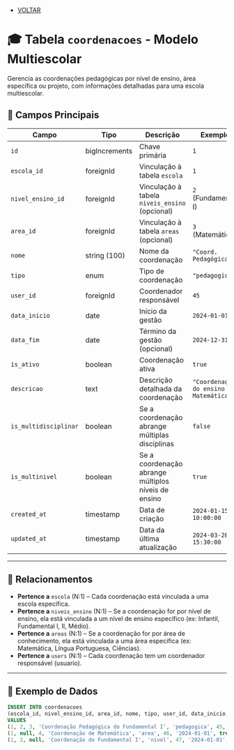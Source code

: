 - [VOLTAR](../projeto.md)  
# 🎓 Tabela `coordenacoes` - Modelo Multiescolar

Gerencia as coordenações pedagógicas por nível de ensino, área específica ou projeto, com informações detalhadas para uma escola multiescolar.

## 📌 Campos Principais

| Campo               | Tipo         | Descrição                                | Exemplo               | Obrigatório? |
|---------------------|--------------|------------------------------------------|-----------------------|--------------|
| `id`                | bigIncrements | Chave primária                          | `1`                   | ✅           |
| `escola_id`         | foreignId    | Vinculação à tabela `escola`             | `1`                   | ✅           |
| `nivel_ensino_id`   | foreignId    | Vinculação à tabela `niveis_ensino` (opcional) | `2` (Fundamental I)  | ❌           |
| `area_id`           | foreignId    | Vinculação à tabela `areas` (opcional)   | `3` (Matemática)      | ❌           |
| `nome`              | string (100) | Nome da coordenação                     | `"Coord. Pedagógica"` | ✅           |
| `tipo`              | enum         | Tipo de coordenação                     | `"pedagogica"`        | ✅           |
| `user_id`           | foreignId    | Coordenador responsável                  | `45`                  | ✅           |
| `data_inicio`       | date         | Início da gestão                         | `2024-01-01`          | ✅           |
| `data_fim`          | date         | Término da gestão (opcional)             | `2024-12-31`          | ❌           |
| `is_ativo`          | boolean      | Coordenação ativa                        | `true`                | ✅           |
| `descricao`         | text         | Descrição detalhada da coordenação       | `"Coordenação do ensino de Matemática"` | ❌           |
| `is_multidisciplinar` | boolean     | Se a coordenação abrange múltiplas disciplinas | `false`            | ❌           |
| `is_multinivel`     | boolean      | Se a coordenação abrange múltiplos níveis de ensino | `true`            | ❌           |
| `created_at`        | timestamp    | Data de criação                          | `2024-01-15 10:00:00`| ✅           |
| `updated_at`        | timestamp    | Data da última atualização               | `2024-03-20 15:30:00`| ✅           |

---

## 🔗 Relacionamentos

- **Pertence a** `escola` (N:1) – Cada coordenação está vinculada a uma escola específica.
- **Pertence a** `niveis_ensino` (N:1) – Se a coordenação for por nível de ensino, ela está vinculada a um nível de ensino específico (ex: Infantil, Fundamental I, II, Médio).
- **Pertence a** `areas` (N:1) – Se a coordenação for por área de conhecimento, ela está vinculada a uma área específica (ex: Matemática, Língua Portuguesa, Ciências).
- **Pertence a** `users` (N:1) – Cada coordenação tem um coordenador responsável (usuario).
  
---

## 📝 Exemplo de Dados

```sql
INSERT INTO coordenacoes 
(escola_id, nivel_ensino_id, area_id, nome, tipo, user_id, data_inicio, is_ativo) 
VALUES 
(1, 2, 3, 'Coordenação Pedagógica do Fundamental I', 'pedagogica', 45, '2024-01-01', true),
(1, null, 4, 'Coordenação de Matemática', 'area', 46, '2024-01-01', true),
(1, 2, null, 'Coordenação do Fundamental I', 'nivel', 47, '2024-01-01', true);
